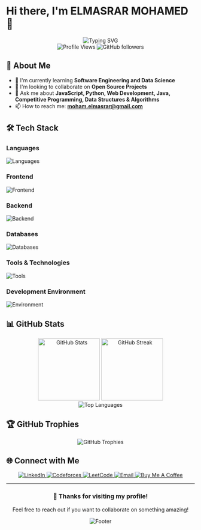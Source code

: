 # Hi there, I'm ELMASRAR MOHAMED 👋

<div align="center">
  <img src="https://readme-typing-svg.herokuapp.com?font=Fira+Code&size=30&pause=1000&color=00D9FF&center=true&vCenter=true&width=600&lines=Full+Stack+Developer;Software+Engineer;Problem+Solver;Tech+Enthusiast" alt="Typing SVG" />
</div>

<div align="center">
  <img src="https://komarev.com/ghpvc/?username=mohamedelmasrar&color=blueviolet&style=flat-square&label=Profile+Views" alt="Profile Views" />
  <img src="https://img.shields.io/github/followers/mohamedelmasrar?label=Followers&style=social" alt="GitHub followers" />
</div>

## 🚀 About Me

<!-- - 🔭 I'm currently working on **[Your Current Project]** -->
- 🌱 I'm currently learning **Software Engineering and Data Science**
- 👯 I'm looking to collaborate on **Open Source Projects**
- 💬 Ask me about **JavaScript, Python, Web Development, Java, Competitive Programming, Data Structures & Algorithms**
- 📫 How to reach me: **moham.elmasrar@gmail.com**
<!-- - ⚡ Fun fact: **[Something interesting about you]** -->

## 🛠️ Tech Stack

### Languages
<p align="left">
  <img src="https://skillicons.dev/icons?i=js,ts,python,java,cpp,html,css" alt="Languages" />
</p>

### Frontend
<p align="left">
  <img src="https://skillicons.dev/icons?i=react,nextjs,tailwind,sass" alt="Frontend" />
</p>

### Backend
<p align="left">
  <img src="https://skillicons.dev/icons?i=django,flask,spring,laravel" alt="Backend" />
</p>

### Databases
<p align="left">
  <img src="https://skillicons.dev/icons?i=mongodb,mysql,postgresql,sqlite" alt="Databases" />
</p>

### Tools & Technologies
<p align="left">
  <img src="https://skillicons.dev/icons?i=git,github,docker,kubernetes,firebase,vercel" alt="Tools" />
</p>

### Development Environment
<p align="left">
  <img src="https://skillicons.dev/icons?i=vscode,linux,windows,bash" alt="Environment" />
</p>

## 📊 GitHub Stats

<div align="center">
  <img src="https://github-readme-stats.vercel.app/api?username=mohamedelmasrar&show_icons=true&theme=radical&hide_border=true&count_private=true" alt="GitHub Stats" height="165"/>
  <img src="https://streak-stats.demolab.com/?user=mohamedelmasrar&theme=radical&hide_border=true" alt="GitHub Streak" height="165"/>
</div>

<div align="center">
  <img src="https://github-readme-streak-stats.herokuapp.com/?user=mohamedelmasrar&theme=radical&hide_border=true" alt="Top Languages" />
</div>

## 🏆 GitHub Trophies
<div align="center">
  <img src="https://github-profile-trophy.vercel.app/?username=mohamedelmasrar&theme=radical&no-frame=true&no-bg=false&margin-w=4&row=1" alt="GitHub Trophies" />
</div>

<!-- ## 📈 Contribution Graph
<div align="center">
  <img src="https://github-readme-activity-graph.vercel.app/graph?username=mohamedelmasrar&theme=react-dark&hide_border=true" alt="Contribution Graph" />
</div> -->

<!-- ## 🎯 Current Focus

```javascript
const currentFocus = {
    learning: ["Machine Learning", "Cloud Architecture", "DevOps"],
    building: ["Personal Portfolio", "E-commerce Platform", "Mobile App"],
    exploring: ["AI/ML", "Blockchain", "Web3"],
    goals: ["Contribute to Open Source", "Tech Leadership", "Mentoring"]
};
``` -->

<!-- ## 💼 Featured Projects

<div align="center">
  <a href="https://github.com/mohamedelmasrar/project1">
    <img src="https://github-readme-stats.vercel.app/api/pin/?username=mohamedelmasrar&repo=project1&theme=radical&hide_border=true" alt="Project 1" />
  </a>
  <a href="https://github.com/mohamedelmasrar/project2">
    <img src="https://github-readme-stats.vercel.app/api/pin/?username=mohamedelmasrar&repo=project2&theme=radical&hide_border=true" alt="Project 2" />
  </a>
</div> -->

## 🌐 Connect with Me

<div align="center">
  <a href="https://linkedin.com/in/mohamed-elmasrar-234263286" target="_blank">
    <img src="https://img.shields.io/badge/LinkedIn-0077B5?style=for-the-badge&logo=linkedin&logoColor=white" alt="LinkedIn" />
  </a>
  <a href="https://codeforces.com/profile/bitmaster_" target="_blank">
    <img src="https://img.shields.io/badge/Codeforces-445f9d?style=for-the-badge&logo=Codeforces&logoColor=white" alt="Codeforces" />
  </a>
  <a href="https://leetcode.com/bitmaster_" target="_blank">
    <img src="https://img.shields.io/badge/LeetCode-000000?style=for-the-badge&logo=LeetCode&logoColor=#d16c06" alt="LeetCode" />
  </a>
  <!-- <a href="https://your-portfolio.com" target="_blank">
    <img src="https://img.shields.io/badge/Portfolio-000000?style=for-the-badge&logo=About.me&logoColor=white" alt="Portfolio" />
  </a> -->
  <a href="mailto:moham.elmasrar@gmail.com">
    <img src="https://img.shields.io/badge/Email-D14836?style=for-the-badge&logo=gmail&logoColor=white" alt="Email" />
  </a>
  <a href="https://ko-fi.com/mohamedelmasrar" target="_blank">
    <img src="https://img.shields.io/badge/Buy%20Me%20A%20Coffee-ffdd00?style=for-the-badge&logo=buy-me-a-coffee&logoColor=black" alt="Buy Me A Coffee" />
  </a>
</div>

<!-- ## 📝 Latest Blog Posts -->

<!-- BLOG-POST-LIST:START -->
<!-- - [Blog Post Title 1](https://your-blog.com/post1)
- [Blog Post Title 2](https://your-blog.com/post2)
- [Blog Post Title 3](https://your-blog.com/post3) -->
<!-- BLOG-POST-LIST:END -->

<!-- ## 🎵 Spotify Playing

<div align="center">
  <img src="https://spotify-github-profile.vercel.app/api/spotify?background_color=0d1117&border_color=ffffff" alt="Spotify Playing" />
</div>

## 💡 Random Dev Quote

<div align="center">
  <img src="https://quotes-github-readme.vercel.app/api?type=horizontal&theme=radical" alt="Random Dev Quote" />
</div> -->

---

<div align="center">
  <h3>💖 Thanks for visiting my profile!</h3>
  <p>Feel free to reach out if you want to collaborate on something amazing!</p>
  
  <img src="https://capsule-render.vercel.app/api?type=waving&color=gradient&height=100&section=footer" alt="Footer" />
</div>
